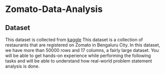 # Zomato-Data-Analysis

## Dataset
This dataset is collected from [kaggle](https://www.kaggle.com/datasets/rajeshrampure/zomato-dataset) This dataset is a collection of restaurants that are registered on Zomato in Bengaluru City. In this dataset, we have more than 50000 rows and 17 columns, a fairly large dataset. You will be able to get hands-on experience while performing the following tasks and will be able to understand how real-world problem statement analysis is done. 
